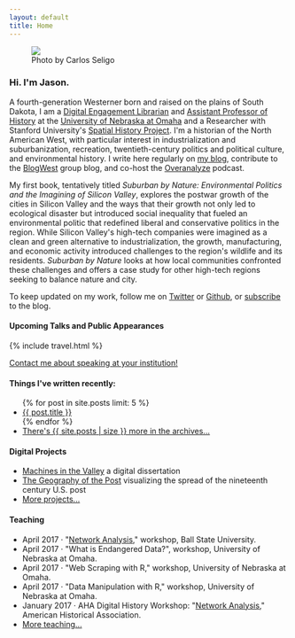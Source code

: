```yaml
---
layout: default
title: Home
---
```


<div class="about-intro">
    <figure>
        <img src="/assets/images/atxpo_2016-3703_1024.jpg"/>
        <figcaption>Photo by Carlos Seligo</figcaption>
    </figure>
</div>

### Hi. I'm Jason.

A fourth-generation Westerner born and raised on the plains of South Dakota, I am a [Digital Engagement Librarian](http://www.unomaha.edu/criss-library/about-us/staff-directory/jason-heppler.php) and [Assistant Professor of History](http://www.unomaha.edu/college-of-arts-and-sciences/history/) at the [University of Nebraska at Omaha](http://unomaha.edu) and a Researcher with Stanford University's [Spatial History Project](http://spatialhistory.stanford.edu). I'm a historian of the North American West, with particular interest in industrialization and suburbanization, recreation, twentieth-century politics and political culture, and environmental history. I write here regularly on [my blog](/archives/), contribute to the [BlogWest](http://blogwest.org) group blog, and co-host the [Overanalyze](http://overanalyze.fireside.fm) podcast.

My first book, tentatively titled *Suburban by Nature: Environmental Politics and the Imagining of Silicon Valley*, explores the postwar growth of the cities in Silicon Valley and the ways that their growth not only led to ecological disaster but introduced social inequality that fueled an environmental politic that redefined liberal and conservative politics in the region.  While Silicon Valley's high-tech companies were imagined as a clean and green alternative to industrialization, the growth, manufacturing, and economic activity introduced challenges to the region's wildlife and its residents. *Suburban by Nature* looks at how local communities confronted these challenges and offers a case study for other high-tech regions seeking to balance nature and city.  

To keep updated on my work, follow me on [Twitter](http://twitter.com/jaheppler) or [Github](http://github.com/hepplerj), or [subscribe](http://www.jasonheppler.org/rss.xml) to the blog.

#### Upcoming Talks and Public Appearances

{% include travel.html %}

[Contact me about speaking at your institution!](/speaking)

#### Things I've written recently:

<ul class="list-items">
  {% for post in site.posts limit: 5 %}
	<li><a href="{{ post.url }}">{{ post.title }}</a></li>
  {% endfor %}
  <li><a href="{{site.url}}/archives/">There's {{ site.posts | size }} more in the archives...</a></li>
</ul>

#### Digital Projects

<ul class="list-items">
	<li><a href="http://dissertation.jasonheppler.org">Machines in the Valley</a> a digital dissertation</li>
	<li><a href="http://cameronblevins.org/gotp/">The Geography of the Post</a> visualizing the spread of the nineteenth century U.S. post</li>
	<li><a href="/digital/">More projects...</a></li>
</ul>

<h4>Teaching</h4>
<ul class="list-items">
	<li>April 2017 &middot; "<a href="http://jasonheppler.org/projects/bsu-workshop/">Network Analysis</a>," workshop, Ball State University.
	<li>April 2017 &middot; "What is Endangered Data?", workshop, University of Nebraska at Omaha.</li>
	<li>April 2017 &middot; "Web Scraping with R," workshop, University of Nebraska at Omaha.</li>
	<li>April 2017 &middot; "Data Manipulation with R," workshop, University of Nebraska at Omaha.</li>
	<li>January 2017 &middot; AHA Digital History Workshop: "<a href="http://jasonheppler.org/projects/aha-workshop/">Network Analysis</a>," American Historical Association.</li>
	<li><a href="/teaching/">More teaching...</a></li>
</ul>

